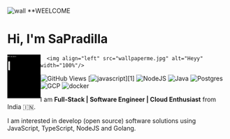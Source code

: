 ![wall](https://i.imgur.com/zal9edQ.jpg) **WEELCOME
# Hi, I'm SaPradilla
<img  align="left" src="hw.gif" width="15%" height="100px" > 

      <img align="left" src="wallpaperme.jpg" alt="Heyy" width="100%"/>


![GitHub Views](https://komarev.com/ghpvc/?username=Chetan07j&color=FAC151)
[![javascript](https://img.shields.io/badge/JavaScript-Fan-FAC151.svg?logo=javascript&logoWidth=20)][1]
![NodeJS](https://img.shields.io/badge/Node.js-6DA55F?logo=node.js&logoWidth=20&logoColor=white)
![Java](https://img.shields.io/badge/Java-ED8B00?logo=java&logoColor=white)
![Postgres](https://img.shields.io/badge/Postgres-%23316192?logo=postgresql&logoWidth=20&logoColor=white)
![GCP](https://img.shields.io/badge/Google_Cloud-4285F4?logo=google-cloud&logoColor=white)
![docker](https://img.shields.io/badge/Docker-2CA5E0?logo=docker&logoColor=white)


I am **Full-Stack | Software Engineer | Cloud Enthusiast** from India :india:.

I am interested in develop (open source) software solutions using JavaScript, TypeScript, NodeJS and Golang.

